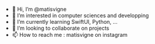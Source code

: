 - 👋 Hi, I’m @matisvigne
- 👀 I’m interested in computer sciences and developping
- 🌱 I’m currently learning SwiftUI, Python, ...
- 💞️ I’m looking to collaborate on projects
- 📫 How to reach me : matisvigne on instagram

<!---
matisvigne/matisvigne is a ✨ special ✨ repository because its `README.md` (this file) appears on your GitHub profile.
You can click the Preview link to take a look at your changes.
--->
